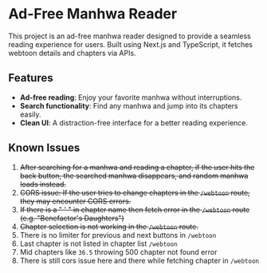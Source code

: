 # Ad-Free Manhwa Reader

This project is an ad-free manhwa reader designed to provide a seamless reading experience for users. Built using Next.js and TypeScript, it fetches webtoon details and chapters via APIs. 

## Features

- **Ad-free reading**: Enjoy your favorite manhwa without interruptions.
- **Search functionality**: Find any manhwa and jump into its chapters easily.
- **Clean UI**: A distraction-free interface for a better reading experience.

## Known Issues

1. ~~After searching for a manhwa and reading a chapter, if the user hits the back button, the searched manhwa disappears, and random manhwa loads instead.~~
2. ~~CORS issue: If the user tries to change chapters in the `/webtoon` route, they may encounter CORS errors.~~
3. ~~If there is a " ' " in chapter name then fetch error in the `/webtoon` route (e.g. "Benefactor's Daughters")~~
4. ~~Chapter selection is not working in the `/webtoon` route.~~
5. There is no limiter for previous and next buttons in `/webtoon`
6. Last chapter is not listed in chapter list `/webtoon`
7. Mid chapters like `36.5` throwing 500 chapter not found error
8. There is still cors issue here and there while fetching chapter in `/webtoon`